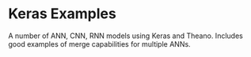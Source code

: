 # Keras Examples

A number of ANN, CNN, RNN models using Keras and Theano.  Includes good examples of merge capabilities for multiple ANNs.